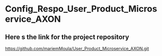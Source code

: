 # Config_Respo_User_Product_Microservice_AXON
## Here s the link for the project repository 
https://github.com/mariemMoula/User_Product_Microservice_AXON.git
